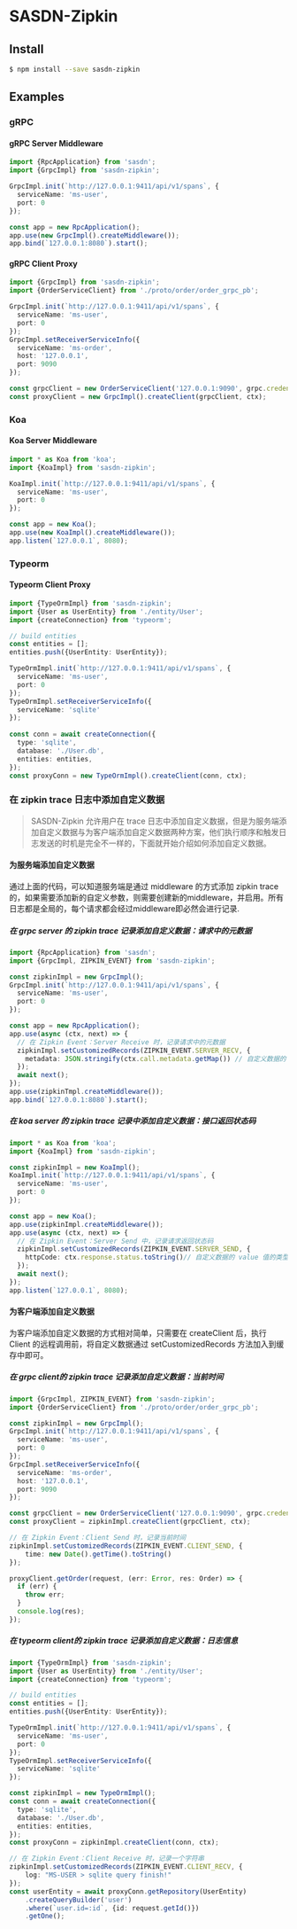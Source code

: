 # SASDN-Zipkin

## Install

```bash
$ npm install --save sasdn-zipkin
```

## Examples

### gRPC
#### gRPC Server Middleware

```typescript
import {RpcApplication} from 'sasdn';
import {GrpcImpl} from 'sasdn-zipkin';

GrpcImpl.init(`http://127.0.0.1:9411/api/v1/spans`, {
  serviceName: 'ms-user',
  port: 0
});

const app = new RpcApplication();
app.use(new GrpcImpl().createMiddleware());
app.bind(`127.0.0.1:8080`).start();
```

#### gRPC Client Proxy

```typescript
import {GrpcImpl} from 'sasdn-zipkin';
import {OrderServiceClient} from './proto/order/order_grpc_pb';

GrpcImpl.init(`http://127.0.0.1:9411/api/v1/spans`, {
  serviceName: 'ms-user',
  port: 0
});
GrpcImpl.setReceiverServiceInfo({
  serviceName: 'ms-order',
  host: '127.0.0.1',
  port: 9090
});

const grpcClient = new OrderServiceClient('127.0.0.1:9090', grpc.credentials.createInsecure());
const proxyClient = new GrpcImpl().createClient(grpcClient, ctx);
```
### Koa

#### Koa Server Middleware

```typescript
import * as Koa from 'koa';
import {KoaImpl} from 'sasdn-zipkin';

KoaImpl.init(`http://127.0.0.1:9411/api/v1/spans`, {
  serviceName: 'ms-user',
  port: 0
});

const app = new Koa();
app.use(new KoaImpl().createMiddleware());
app.listen(`127.0.0.1`, 8080);
```

### Typeorm

#### Typeorm Client Proxy

```typescript
import {TypeOrmImpl} from 'sasdn-zipkin';
import {User as UserEntity} from './entity/User';
import {createConnection} from 'typeorm';

// build entities
const entities = [];
entities.push({UserEntity: UserEntity});

TypeOrmImpl.init(`http://127.0.0.1:9411/api/v1/spans`, {
  serviceName: 'ms-user',
  port: 0
});
TypeOrmImpl.setReceiverServiceInfo({
  serviceName: 'sqlite'
});
  
const conn = await createConnection({
  type: 'sqlite',
  database: './User.db',
  entities: entities,
});
const proxyConn = new TypeOrmImpl().createClient(conn, ctx);
```

### 在 zipkin trace 日志中添加自定义数据

> SASDN-Zipkin 允许用户在 trace 日志中添加自定义数据，但是为服务端添加自定义数据与为客户端添加自定义数据两种方案，他们执行顺序和触发日志发送的时机是完全不一样的，下面就开始介绍如何添加自定义数据。

#### 为服务端添加自定义数据

通过上面的代码，可以知道服务端是通过 middleware 的方式添加 zipkin trace 的，如果需要添加新的自定义参数，则需要创建新的middleware，并启用。所有日志都是全局的，每个请求都会经过middleware即必然会进行记录.

##### 在 grpc server 的 zipkin trace 记录添加自定义数据：请求中的元数据

```typescript
import {RpcApplication} from 'sasdn';
import {GrpcImpl, ZIPKIN_EVENT} from 'sasdn-zipkin';

const zipkinImpl = new GrpcImpl();
GrpcImpl.init(`http://127.0.0.1:9411/api/v1/spans`, {
  serviceName: 'ms-user',
  port: 0
});

const app = new RpcApplication();
app.use(async (ctx, next) => {
  // 在 Zipkin Event：Server Receive 时，记录请求中的元数据
  zipkinImpl.setCustomizedRecords(ZIPKIN_EVENT.SERVER_RECV, {
    metadata: JSON.stringify(ctx.call.metadata.getMap()) // 自定义数据的 value 值的类型必须是 string
  });
  await next();
});
app.use(zipkinTmpl.createMiddleware());
app.bind(`127.0.0.1:8080`).start();
```

##### 在 koa server 的 zipkin trace 记录中添加自定义数据：接口返回状态码

```typescript
import * as Koa from 'koa';
import {KoaImpl} from 'sasdn-zipkin';

const zipkinImpl = new KoaImpl();
KoaImpl.init(`http://127.0.0.1:9411/api/v1/spans`, {
  serviceName: 'ms-user',
  port: 0
});

const app = new Koa();
app.use(zipkinImpl.createMiddleware());
app.use(async (ctx, next) => {
  // 在 Zipkin Event：Server Send 中，记录请求返回状态码
  zipkinImpl.setCustomizedRecords(ZIPKIN_EVENT.SERVER_SEND, {
    httpCode: ctx.response.status.toString()// 自定义数据的 value 值的类型必须是 string
  });
  await next();
});
app.listen(`127.0.0.1`, 8080);
```

#### 为客户端添加自定义数据

为客户端添加自定义数据的方式相对简单，只需要在 createClient 后，执行 Client 的远程调用前，将自定义数据通过 setCustomizedRecords 方法加入到缓存中即可。

##### 在 grpc client的 zipkin trace 记录添加自定义数据：当前时间

```typescript
import {GrpcImpl, ZIPKIN_EVENT} from 'sasdn-zipkin';
import {OrderServiceClient} from './proto/order/order_grpc_pb';

const zipkinImpl = new GrpcImpl();
GrpcImpl.init(`http://127.0.0.1:9411/api/v1/spans`, {
  serviceName: 'ms-user',
  port: 0
});
GrpcImpl.setReceiverServiceInfo({
  serviceName: 'ms-order',
  host: '127.0.0.1',
  port: 9090
});

const grpcClient = new OrderServiceClient('127.0.0.1:9090', grpc.credentials.createInsecure());
const proxyClient = zipkinImpl.createClient(grpcClient, ctx);

// 在 Zipkin Event：Client Send 时，记录当前时间
zipkinImpl.setCustomizedRecords(ZIPKIN_EVENT.CLIENT_SEND, {
    time: new Date().getTime().toString()
});

proxyClient.getOrder(request, (err: Error, res: Order) => {
  if (err) {
    throw err;
  }
  console.log(res);
});
```

##### 在 typeorm client的 zipkin trace 记录添加自定义数据：日志信息
```typescript
import {TypeOrmImpl} from 'sasdn-zipkin';
import {User as UserEntity} from './entity/User';
import {createConnection} from 'typeorm';

// build entities
const entities = [];
entities.push({UserEntity: UserEntity});

TypeOrmImpl.init(`http://127.0.0.1:9411/api/v1/spans`, {
  serviceName: 'ms-user',
  port: 0
});
TypeOrmImpl.setReceiverServiceInfo({
  serviceName: 'sqlite'
});

const zipkinImpl = new TypeOrmImpl();
const conn = await createConnection({
  type: 'sqlite',
  database: './User.db',
  entities: entities,
});
const proxyConn = zipkinImpl.createClient(conn, ctx);

// 在 Zipkin Event：Client Receive 时，记录一个字符串
zipkinImpl.setCustomizedRecords(ZIPKIN_EVENT.CLIENT_RECV, {
    log: "MS-USER > sqlite query finish!"
});
const userEntity = await proxyConn.getRepository(UserEntity)
	.createQueryBuilder('user')
	.where(`user.id=:id`, {id: request.getId()})
	.getOne();
```

